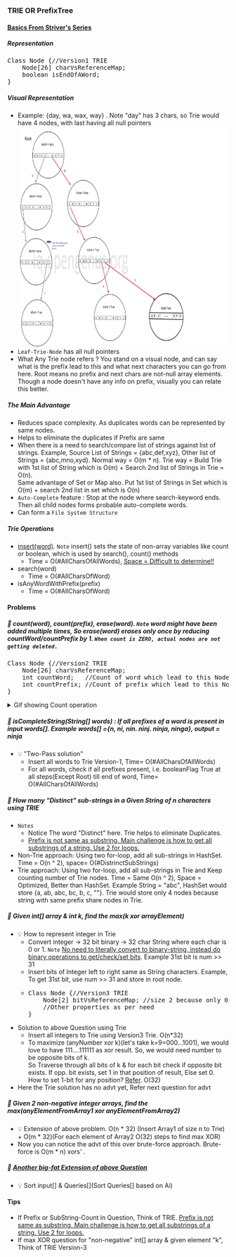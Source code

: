 ### TRIE OR PrefixTree

#### [Basics From Striver's Series](https://www.youtube.com/watch?v=Q8LhG9Pi5KM&list=PLgUwDviBIf0pcIDCZnxhv0LkHf5KzG9zp&index=7&ab_channel=takeUforward)

##### Representation
<pre>
Class Node {//Version1 TRIE
    Node[26] charVsReferenceMap;
    boolean isEndOfAWord;
}
</pre>
##### Visual Representation
- Example: {day, wa, wax, way} . Note "day" has 3 chars, so Trie would have 4 nodes, with last having all null pointers<br/>
<img src="resources/trie/TrieExample.jpg" width="600" height="500" /><br/>
- `Leaf-Trie-Node` has all null pointers
- What Any Trie node refers ? You stand on a visual node, and can say what is the prefix lead to this and what next characters you can go from here. Root means no prefix and next chars are not-null array elements. Though a node doesn't have any info on prefix, visually you can relate this better.  
##### The Main Advantage
- Reduces space complexity. As duplicates words can be represented by same nodes.
- Helps to eliminate the duplicates if Prefix are same
- When there is a need to search/compare list of strings against list of strings. Example, Source List of Strings = {abc,def,xyz}, Other list of Strings = {abc,mno,xyd}. Normal way = O(m * n). Trie way = Build Trie with 1st list of String which is O(m) + Search 2nd list of Strings in Trie = O(n). <br/>Same advantage of Set or Map also. Put 1st list of Strings in Set which is O(m) + search 2nd list in set which is O(n)
- `Auto-Complete` feature : Stop at the node where search-keyword ends. Then all child nodes forms probable auto-complete words. 
- Can form a `File System Structure`
##### Trie Operations
- [insert(word)](./Practice/src/main/java/com/p2/trie/TrieInsertAndSearchOperation.java). `Note` insert() sets the state of non-array variables like count or boolean, which is used by search(), count() methods
  - Time = O(#AllCharsOfAllWords), <u>Space = Difficult to determine!!</u>
- search(word)
  - Time = O(#AllCharsOfWord)
- isAnyWordWithPrefix(prefix)
  - Time = O(#AllCharsOfWord)

#### Problems
##### :rocket: count(word), count(prefix), erase(word). `Note` word might have been added multiple times, So erase(word) erases only once by reducing countWord/countPrefix by 1. `When count is ZERO, actual nodes are not getting deleted.`
<pre>
Class Node {//Version2 TRIE
    Node[26] charVsReferenceMap;
    int countWord;   //Count of word which lead to this Node //"ew"
    int countPrefix; //Count of prefix which lead to this Node 
}
</pre>
<details> 
  <summary>Gif showing Count operation</summary>
  <img src="./resources/trie/TrieCountVersion.gif"/>
</details>

##### :rocket: isCompleteString(String[] words) : If all prefixes of a word is present in input words[]. Example words[] ={n, ni, nin. ninj. ninja, ninga}, output = ninja
- :bulb: "Two-Pass solution"
    - Insert all words to Trie Version-1, Time= O(#AllCharsOfAllWords)
    - For all words, check if all prefixes present, i.e. booleanFlag True at all steps(Except Root) till end of word, Time= O(#AllCharsOfAllWords)
##### :rocket: How many "Distinct" sub-strings in a Given String of n characters using TRIE
- `Notes` 
  - Notice The word "Distinct" here. Trie helps to eliminate Duplicates.
  - <u>Prefix is not same as substring. Main challenge is how to get all substrings of a string. Use 2 for loops.</u>
- Non-Trie approach: Using two for-loop, add all sub-strings in HashSet. Time = O(n ^ 2), space= O(#DistrinctSubStrings)
- Trie approach: Using two for-loop, add all sub-strings in Trie and Keep counting number of Trie nodes. Time = Same O(n ^ 2), Space = Optimized, Better than HashSet. Example String = "abc", HashSet would store {a, ab, abc, bc, b, c, ""}. Trie would store only 4 nodes because string with same prefix share nodes in Trie.
##### :rocket: Given int[] array & int k, find the max(k xor arrayElement)
- :bulb: How to represent integer in Trie
  - Convert integer -> 32 bit binary -> 32 char String where each char is 0 or 1. `Note` [No need to literally convert to binary-string, instead do binary operations to get/check/set bits](https://takeuforward.org/data-structure/maximum-xor-of-two-numbers-in-an-array/). Example 31st bit is num >> 31
  - Insert bits of Integer left to right same as String characters. Example, To get 31st bit, use num >> 31 and store in root node.
  - <pre>
    Class Node {//Version3 TRIE
        Node[2] bitVsReferenceMap; //size 2 because only 0/1 possible
        //Other properties as per need
    }
    </pre>
- Solution to above Question using Trie
  - Insert all integers to Trie using Version3 Trie. O(n*32)
  - To maximize (anyNumber xor k)(let's take k=9=000...1001), we would love to have 111....111111 as xor result. So, we would need number to be opposite bits of k.<br/>
    So Traverse through all bits of k & for each bit check if opposite bit exists. If opp. bit exists, set 1 in that position of result, Else set 0. How to set 1-bit for any position? [Refer](./BinaryOperations.md). O(32)
 - Here the Trie solution has no advt yet, Refer next question for advt
##### :rocket: Given 2 non-negative integer arrays, find the max(anyElementFromArray1 xor anyElementFromArray2)
- :bulb: Extension of above problem. O(n * 32) (Insert Array1 of size n to Trie) + O(m * 32)(For each element of Array2 O(32) steps to find max XOR)
- Now you can notice the advt of this over brute-force approach. Brute-force is O(m * n) xors' .
##### :rocket: [Another big-fat Extension of above Question](https://www.codingninjas.com/codestudio/problems/max-xor-queries_1382020)
- :bulb: Sort input[] & Queries[](Sort Queries[] based on Ai)

#### Tips
- If Prefix or SubString-Count in Question, Think of TRIE. <u>Prefix is not same as substring. Main challenge is how to get all substrings of a string. Use 2 for loops.</u>
- If max XOR question for "non-negative" int[] array & given element "k", Think of TRIE Version-3
